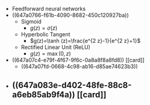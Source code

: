 - Feedforward neural networks
- ((647a0766-f61b-4090-8682-450c120927ba))
	- Sigmoid
		- $g(z)=\sigma(z)$
	- Hyperbolic Tangent
		- $g(z)=\tanh (z)=\frac{e^{2 z}-1}{e^{2 z}+1}$
	- Rectified Linear Unit (ReLU)
		- $g(z)=\max (0, z)$
- ((647a07c4-e79f-4f67-9f6c-0a8a8f8a8fd8)) [[card]]
	- ((647a07fd-0668-4c98-ab16-d85ae74623b3))
- ((647a083e-d402-48fe-88c8-a6eb85ab9f4a)) [[card]]
	-
